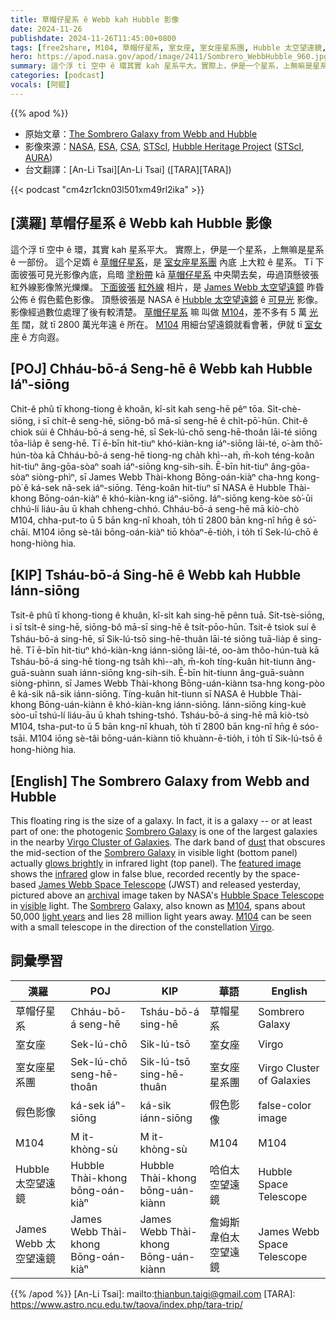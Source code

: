 ```yaml
---
title: 草帽仔星系 ê Webb kah Hubble 影像
date: 2024-11-26
publishdate: 2024-11-26T11:45:00+0800
tags: [free2share, M104, 草帽仔星系, 室女座, 室女座星系團, Hubble 太空望遠鏡, James Webb 太空望遠鏡]
hero: https://apod.nasa.gov/apod/image/2411/Sombrero_WebbHubble_960.jpg
summary: 這个浮 tī 空中 ê 環其實 kah 星系平大。實際上，伊是一个星系，上無嘛是星系 ê 一部份。
categories: [podcast]
vocals: [阿錕]
---
```


{{% apod %}}

- 原始文章：[The Sombrero Galaxy from Webb and Hubble](https://apod.nasa.gov/apod/ap241126.html)
- 影像來源：[NASA](https://www.nasa.gov), [ESA](https://www.esa.int/), [CSA](https://www.asc-csa.gc.ca/eng/), [STScI](https://www.stsci.edu/), [Hubble Heritage Project](https://hubblesite.org/images/hubble-heritage) ([STScI](https://www.stsci.edu/), [AURA](https://www.aura-astronomy.org/))
- 台文翻譯：[An-Li Tsai][An-Li Tsai] ([TARA][TARA])

{{< podcast "cm4zr1ckn03l501xm49rl2ika" >}}

## [漢羅] 草帽仔星系 ê Webb kah Hubble 影像
這个浮 tī 空中 ê 環，其實 kah 星系平大。
實際上，伊是一个星系，上無嘛是星系 ê 一部份。
這个足媠 ê [草帽仔星系][Sombrero Galaxy 1]，是 [室女座星系團][Virgo Cluster of Galaxies] 內底 上大粒 ê 星系。
Tī 下面彼張可見光影像內底，烏暗 [塗粉帶][dust] kā [草帽仔星系][Sombrero Galaxy 2] 中央閘去矣，毋過頂懸彼張紅外線影像煞光爍爍。
[下面彼張][featured image] [紅外線][infrared] 相片，是 [James Webb 太空望遠鏡][James Webb Space Telescope] 昨昏公佈 ê 假色藍色影像。
頂懸彼張是 NASA ê [Hubble 太空望遠鏡][Hubble Space Telescope] ê [可見光][visible] 影像。
影像經過數位處理了後有較清楚。
[草帽仔星系][Sombrero] 嘛 叫做 [M104][M104 1]，差不多有 5 萬 [光年][light years] 闊，就 tī 2800 萬光年遠 ê 所在。
[M104][M104 2]  用細台望遠鏡就看會著，伊就 tī [室女座][Virgo] ê 方向遐。

## [POJ] Chháu-bō-á Seng-hē ê Webb kah Hubble Iáⁿ-siōng
Chit-ê phû tī khong-tiong ê khoân, kî-si̍t kah seng-hē pêⁿ tōa.
Si̍t-chè-siōng, i sī chi̍t-ê seng-hē, siōng-bô mā-sī seng-hē ê chi̍t-pō͘-hūn.
Chit-ê chiok súi ê Chháu-bō-á seng-hē, sī Sek-lú-chō seng-hē-thoân lāi-té siōng tōa-lia̍p ê seng-hē.
Tī ē-bīn hit-tiuⁿ khó-kiàn-kng iáⁿ-siōng lāi-té, o͘-àm thô͘-hún-tòa kā Chháu-bō-á seng-hē tiong-ng cha̍h khì--ah, m̄-koh téng-koân hit-tiuⁿ âng-gōa-sòaⁿ soah iáⁿ-siōng kng-sih-sih.
Ē-bīn hit-tiuⁿ âng-gōa-sòaⁿ siòng-phìⁿ, sī James Webb Thài-khong Bōng-oán-kiàⁿ cha-hng kong-pò͘ ê ká-sek nâ-sek iáⁿ-siōng.
Téng-koân hit-tiuⁿ sī NASA ê Hubble Thài-khong Bōng-oán-kiàⁿ ê khó-kiàn-kng iáⁿ-siōng.
Iáⁿ-siōng keng-kòe sò͘-ūi chhú-lí liáu-āu ū khah chheng-chhó.
Chháu-bō-á seng-hē mā kiò-chò M104, chha-put-to ū 5 bān kng-nî khoah, to̍h tī 2800 bān kng-nî hn̄g ê só͘-chāi.
M104 iōng sè-tâi bōng-oán-kiàⁿ tiō khòaⁿ-ē-tio̍h, i to̍h tī Sek-lú-chō ê hong-hiòng hia.

## [KIP] Tsháu-bō-á Sing-hē ê Webb kah Hubble Iánn-siōng
Tsit-ê phû tī khong-tiong ê khuân, kî-si̍t kah sing-hē pênn tuā.
Si̍t-tsè-siōng, i sī tsi̍t-ê sing-hē, siōng-bô mā-sī sing-hē ê tsi̍t-pōo-hūn.
Tsit-ê tsiok suí ê Tsháu-bō-á sing-hē, sī Sik-lú-tsō sing-hē-thuân lāi-té siōng tuā-lia̍p ê sing-hē.
Tī ē-bīn hit-tiuⁿ khó-kiàn-kng iánn-siōng lāi-té, oo-àm thôo-hún-tuà kā Tsháu-bō-á sing-hē tiong-ng tsa̍h khì--ah, m̄-koh tíng-kuân hit-tiunn âng-guā-suànn suah iánn-siōng kng-sih-sih.
Ē-bīn hit-tiunn âng-guā-suànn siòng-phìnn, sī James Webb Thài-khong Bōng-uán-kiànn tsa-hng kong-pòo ê ká-sik nâ-sik iánn-siōng.
Tíng-kuân hit-tiunn sī NASA ê Hubble Thài-khong Bōng-uán-kiànn ê khó-kiàn-kng iánn-siōng.
Iánn-siōng king-kuè sòo-uī tshú-lí liáu-āu ū khah tshing-tshó.
Tsháu-bō-á sing-hē mā kiò-tsò M104, tsha-put-to ū 5 bān kng-nî khuah, to̍h tī 2800 bān kng-nî hn̄g ê sóo-tsāi.
M104 iōng sè-tâi bōng-uán-kiànn tiō khuànn-ē-tio̍h, i to̍h tī Sik-lú-tsō ê hong-hiòng hia.

## [English] The Sombrero Galaxy from Webb and Hubble
This floating ring is the size of a galaxy.
In fact, it is a galaxy -- or at least part of one: the photogenic [Sombrero Galaxy][Sombrero Galaxy 1] is one of the largest galaxies in the nearby [Virgo Cluster of Galaxies][Virgo Cluster of Galaxies].
The dark band of [dust][dust] that obscures the mid-section of the [Sombrero Galaxy][Sombrero Galaxy 2] in visible light (bottom panel) actually [glows brightly][glows brightly] in infrared light (top panel).
The [featured image][featured image] shows the [infrared][infrared] glow in false blue, recorded recently by the space-based [James Webb Space Telescope][James Webb Space Telescope] (JWST) and released yesterday, pictured above an [archival][archival] image taken by NASA's [Hubble Space Telescope][Hubble Space Telescope] in [visible][visible] light.
The [Sombrero][Sombrero] Galaxy, also known as [M104][M104 1], spans about 50,000 [light years][light years] and lies 28 million light years away.
[M104][M104 2] can be seen with a small telescope in the direction of the constellation [Virgo][Virgo].

## 詞彙學習
|漢羅|POJ|KIP|華語|English|
|-|-|-|-|-|
| 草帽仔星系 | Chháu-bō-á seng-hē | Tsháu-bō-á sing-hē | 草帽星系 | Sombrero Galaxy |
| 室女座 | Sek-lú-chō | Sik-lú-tsō | 室女座 | Virgo |
| 室女座星系團 | Sek-lú-chō seng-hē-thoân | Sik-lú-tsō sing-hē-thuân | 室女座星系團 | Virgo Cluster of Galaxies |
| 假色影像 | ká-sek iáⁿ-siōng | ká-sik iánn-siōng | 假色影像 | false-color image |
| M104 | M it-khòng-sù | M it-khòng-sù | M104 | M104 |
| Hubble 太空望遠鏡 | Hubble Thài-khong bōng-oán-kiàⁿ | Hubble Thài-khong bōng-uán-kiànn | 哈伯太空望遠鏡 | Hubble Space Telescope |
| James Webb 太空望遠鏡 | James Webb Thài-khong Bōng-oán-kiàⁿ | James Webb Thài-khong Bōng-uán-kiànn | 詹姆斯韋伯太空望遠鏡 | James Webb Space Telescope |

{{% /apod %}}
[An-Li Tsai]: mailto:thianbun.taigi@gmail.com
[TARA]: https://www.astro.ncu.edu.tw/taova/index.php/tara-trip/

[copyright]: https://apod.nasa.gov/apod/fap/lib/about_apod.html#srapply
[License3]: https://creativecommons.org/licenses/by-nc-nd/3.0/
[License2]:https://creativecommons.org/licenses/by-nc-nd/2.0/

[Sombrero Galaxy 1]:http://messier.seds.org/m/m104.html
[Virgo Cluster of Galaxies]:https://apod.nasa.gov/apod/ap050213.html
[dust]:https://apod.nasa.gov/apod/ap030706.html
[Sombrero Galaxy 2]:https://en.wikipedia.org/wiki/Sombrero_galaxy
[glows brightly]:https://www.reddit.com/r/pics/comments/15muzu/set_up_a_security_cam_to_check_up_on_the_cats/#lightbox
[featured image]:https://webbtelescope.org/contents/media/images/2024/137/01JCGMPWZ9NE1M4RHXSAQ36DH6
[infrared]:https://science.nasa.gov/ems/07_infraredwaves
[James Webb Space Telescope]:https://science.nasa.gov/mission/webb/
[archival]:https://apod.nasa.gov/apod/ap220423.html
[Hubble Space Telescope]:https://www.nasa.gov/mission_pages/hubble/about
[visible]:https://science.nasa.gov/ems/09_visiblelight
[Sombrero]:https://en.wikipedia.org/wiki/Sombrero
[M104 1]:http://www.youtube.com/watch?v=GBB2xQe8nMw
[light years]:https://spaceplace.nasa.gov/light-year/
[M104 2]:https://apod.nasa.gov/apod/ap070505.html
[Virgo]:https://en.wikipedia.org/wiki/Virgo_(constellation)
